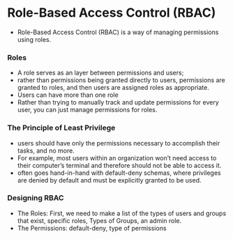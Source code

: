# Role-Based Access Control (RBAC)
- Role-Based Access Control (RBAC) is a way of managing permissions using roles.

### Roles
- A role serves as an layer between permissions and users;
- rather than permissions being granted directly to users, permissions are granted to roles, and then users are assigned roles as appropriate.
- Users can have more than one role
- Rather than trying to manually track and update permissions for every user, you can just manage permissions for roles.

### The Principle of Least Privilege
- users should have only the permissions necessary to accomplish their tasks, and no more.
- For example, most users within an organization won’t need access to their computer’s terminal and therefore should not be able to access it.
- often goes hand-in-hand with default-deny schemas, where privileges are denied by default and must be explicitly granted to be used.

### Designing RBAC
- The Roles: First, we need to make a list of the types of users and groups that exist, specific roles, Types of Groups, an admin role.
- The Permissions: default-deny, type of permissions

